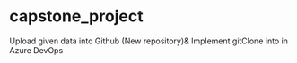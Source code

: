 # capstone_project
Upload given data into Github (New repository)&amp; Implement gitClone into in Azure DevOps
